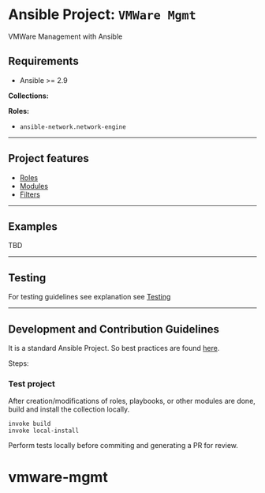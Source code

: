 # Ansible Project: `VMWare Mgmt`

VMWare Management with Ansible

## Requirements

- Ansible >= 2.9


**Collections:**


**Roles:**
- `ansible-network.network-engine`

---

## Project features


- [Roles](roles/README.md)
- [Modules](plugins/modules/README.md)
- [Filters](plugins/filters/README.md)

---

## Examples

TBD

---

## Testing

For testing guidelines see explanation see [Testing](tests/README.md)

---

## Development and Contribution Guidelines

It is a standard Ansible Project. So best practices are found [here](https://docs.ansible.com/ansible/latest/user_guide/playbooks_best_practices.html).

Steps:

### Test project

After creation/modifications of roles, playbooks, or other modules are done, build and install the collection locally.

```shell
invoke build
invoke local-install
```

Perform tests locally before commiting and generating a PR for review.
# vmware-mgmt
